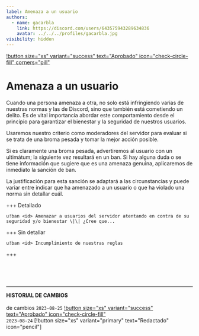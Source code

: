```yaml
---
label: Amenaza a un usuario
authors:
  - name: gacarbla
    link: https://discord.com/users/643575943289634836
    avatar: ../../../profiles/gacarbla.jpg
visibility: hidden
---
```

[!button size="xs" variant="success" text="Aprobado" icon="check-circle-fill" corners="pill"](../../../info/contenido_aprobado/contenido_aprobado.md)

# Amenaza a un usuario

Cuando una persona amenaza a otra, no solo está infringiendo varias de nuestras normas y las de Discord, sino que también está cometiendo un delito. Es de vital importancia abordar este comportamiento desde el principio para garantizar el bienestar y la seguridad de nuestros usuarios.

Usaremos nuestro criterio como moderadores del servidor para evaluar si se trata de una broma pesada y tomar la mejor acción posible.

Si es claramente una broma pesada, advertiremos al usuario con un ultimátum; la siguiente vez resultará en un ban. Si hay alguna duda o se tiene información que sugiere que es una amenaza genuina, aplicaremos de inmediato la sanción de ban.

La justificación para esta sanción se adaptará a las circunstancias y puede variar entre indicar que ha amenazado a un usuario o que ha violado una norma sin detallar cuál.

+++ Detallado
```
u!ban <id> Amenazar a usuarios del servidor atentando en contra de su seguridad y/o bienestar \|\| ¿Cree que...
```
+++ Sin detallar
```
u!ban <id> Incumplimiento de nuestras reglas
```
+++

<br><br><br>
** **
**HISTORIAL DE CAMBIOS**<br><br> de cambios
`2023-08-25` [!button size="xs" variant="success" text="Aprobado" icon="check-circle-fill"](../../../info/contenido_aprobado/contenido_aprobado.md)<br>
`2023-08-24` [!button size="xs" variant="primary" text="Redactado" icon="pencil"]